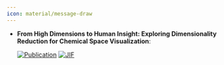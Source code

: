 ```yaml
---
icon: material/message-draw
---
```





- **From High Dimensions to Human Insight: Exploring Dimensionality Reduction for Chemical Space Visualization**:   

    [![Publication](https://img.shields.io/badge/Publication-Citations:1-blue?style=for-the-badge&logo=bookstack)](https://doi.org/10.1002/minf.202400265) 
    [![JIF](https://img.shields.io/badge/Impact_Factor-2.80-purple?style=for-the-badge&logo=academia)](https://doi.org/10.1002/minf.202400265)


